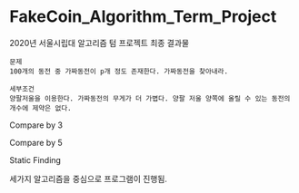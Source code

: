 # FakeCoin_Algorithm_Term_Project
2020년 서울시립대 알고리즘 텀 프로젝트 최종 결과물



```
문제
100개의 동전 중 가짜동전이 p개 정도 존재한다. 가짜동전을 찾아내라.

세부조건
양팔저울을 이용한다. 가짜동전의 무게가 더 가볍다. 양팔 저울 양쪽에 올릴 수 있는 동전의 개수에 제약은 없다.
```



Compare by 3

Compare by 5

Static Finding



세가지 알고리즘을 중심으로 프로그램이 진행됨.

